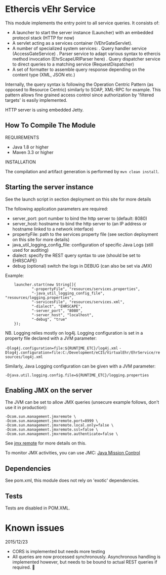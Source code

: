 Ethercis vEhr Service
=====================

This module implements the entry point to all service queries. It consists of:

- A launcher to start the server instance (Launcher) with an embedded protocol stack (HTTP for now)
- A servlet acting as a services container (VEhrGateServlet).
- A number of specialized system services:
. Query handler service (AccessGateService)
.  Parser service to adapt various syntax to ethercis method invocation (EhrScapeURIParser here)
. Query dispatcher service to direct queries to a matching service (RequestDispatcher)
- A set of formatter to assemble query response depending on the content type (XML, JSON etc.)

Internally, the query syntax is following the Operation Centric Pattern (as opposed to Resource Centric) similarly
to SOAP, XML-RPC for example. This pattern allows fine grained access control since authorization by 'filtered targets' 
is easily implemented.

HTTP server is using embedded Jetty.

How To Compile The Module
-------------------------
REQUIREMENTS

- Java 1.8 or higher
- Maven 3.3 or higher

INSTALLATION

The compilation and artifact generation is performed by `mvn clean install`.

Starting the server instance
----------------------------

See the launch script in section deployment on this site for more details

The following application parameters are required:
 
- server_port: port number to bind the http server to (default: 8080)
- server_host: hostname to bind the http server to (an IP address or hostname linked to a network interface)
- propertyFile: path to the services property file (see section deployment on this site for more details)
- java_util_logging_config_file: configuration of specific Java Logs (still used for auditing)
- dialect: specify the REST query syntax to use (should be set to EHRSCAPE)
- debug (optional) switch the logs in DEBUG (can also be set via JMX)

Example:

        launcher.start(new String[]{
                "-propertyFile", "resources/services.properties",
                "-java_util_logging_config_file", "resources/logging.properties",
                "-servicesFile", "resources/services.xml",
                "-dialect", "EHRSCAPE",
                "-server_port", "8080",
                "-server_host", "localhost",
                "-debug", "true"
        });

NB. Logging relies mostly on log4j. Logging configuration is set in a property file declared with a JVM parameter:

`-Dlog4j.configuration=file:${RUNTIME_ETC}/log4j.xml`
`-Dlog4j.configuration=file:C:/Development/eCIS/VirtualEhr/EhrService/resources/log4j.xml`

Similarly, Java Logging configuration can be given with a JVM parameter:

`-Djava.util.logging.config.file=${RUNTIME_ETC}/logging.properties`

Enabling JMX on the server
--------------------------

The JVM can be set to allow JMX queries (unsecure example follows, don't use it in production):

	-Dcom.sun.management.jmxremote \
	-Dcom.sun.management.jmxremote.port=8999 \
    -Dcom.sun.management.jmxremote.local.only=false \
	-Dcom.sun.management.jmxremote.ssl=false \
	-Dcom.sun.management.jmxremote.authenticate=false \
	
See [jmx remote](http://docs.oracle.com/javase/7/docs/technotes/guides/management/agent.html "jmx remote") for more details on this.

To monitor JMX activities, you can use JMC: [Java Mission Control](http://www.oracle.com/technetwork/java/javaseproducts/mission-control/java-mission-control-1998576.html "Java Mission Control")


Dependencies
------------
See pom.xml, this module does not rely on 'exotic' dependencies.

Tests
-----

Tests are disabled in POM.XML.

Known issues
============

2015/12/23

- CORS is implemented but needs more testing
- All queries are now processed synchronously. Asynchronous handling is implemented however, but needs to be bound to
actual REST queries if required.
